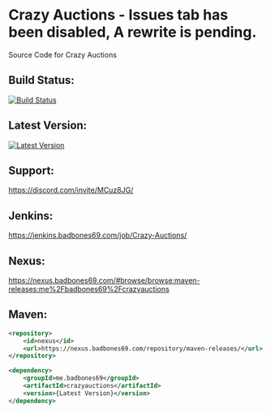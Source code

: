 # Crazy Auctions - Issues tab has been disabled, A rewrite is pending.
Source Code for Crazy Auctions

## Build Status:
 [![Build Status](https://jenkins.badbones69.com/job/Crazy-Auctions/badge/icon)](https://jenkins.badbones69.com/job/Crazy-Auctions/)
 
## Latest Version:
[![Latest Version](https://img.shields.io/badge/Latest%20Version-1.2.12-blue)](https://github.com/badbones69/Crazy-Auctions/releases/latest)

## Support:
https://discord.com/invite/MCuz8JG/

## Jenkins: 
 https://jenkins.badbones69.com/job/Crazy-Auctions/
 
## Nexus:
https://nexus.badbones69.com/#browse/browse:maven-releases:me%2Fbadbones69%2Fcrazyauctions

## Maven:
```xml
<repository>
    <id>nexus</id>
    <url>https://nexus.badbones69.com/repository/maven-releases/</url>
</repository>

<dependency>
    <groupId>me.badbones69</groupId>
    <artifactId>crazyauctions</artifactId>
    <version>{Latest Version}</version>
</dependency>
```

